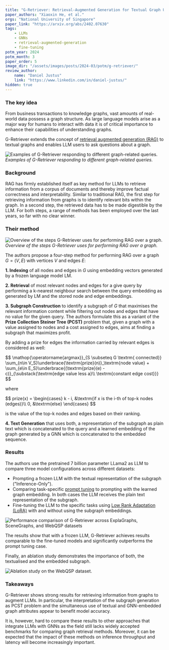 ```yaml
---
title: "G-Retriever: Retrieval-Augmented Generation for Textual Graph Understanding and Question Answering"
paper_authors: "Xiaoxin He, et al."
orgs: "National University of Singapore"
paper_link: "https://arxiv.org/abs/2402.07630"
tags:
    - LLMs
    - GNNs
    - retrieval-augmented-generation
    - fine-tuning
potm_year: 2024
potm_month: 3
paper_order: 5
image_dir: "/assets/images/posts/2024-03/potm/g-retriever/"
review_author:
    name: "Daniel Justus"
    link: "https://www.linkedin.com/in/daniel-justus/"
hidden: true
---
```


### The key idea

From business transactions to knowledge graphs, vast amounts of real-world data possess a graph structure. As large language models arise as a major way for humans to interact with data it is of critical importance to enhance their capabilities of understanding graphs.

G-Retriever extends the concept of [retrieval augmented generation (RAG)](https://arxiv.org/abs/2005.11401) to textual graphs and enables LLM users to ask questions about a graph.

<img src="{{ page.image_dir | append: 'G-Retriever_Fig1.png' | relative_url }}" alt="Examples of G-Retriever responding to different graph-related queries.">
<figcaption><i>Examples of G-Retriever responding to different graph-related queries.</i></figcaption>

### Background

RAG has firmly established itself as key method for LLMs to retrieve information from a corpus of documents and thereby improve factual correctness and interpretability. Similar to traditional RAG, the first step for retrieving information from graphs is to identify relevant bits within the graph. In a second step, the retrieved data has to be made digestible by the LLM. For both steps, a range of methods has been employed over the last years, so far with no clear winner.

### Their method

<img src="{{ page.image_dir | append: 'G-Retriever_Fig3.png' | relative_url }}" alt="Overview of the steps G-Retriever uses for performing RAG over a graph.">
<figcaption><i>Overview of the steps G-Retriever uses for performing RAG over a graph.</i></figcaption>

The authors propose a four-step method for performing RAG over a graph $G = (V,E)$ with vertices $V$ and edges $E$:

**1. Indexing** of all nodes and edges in $G$ using embedding vectors generated by a frozen language model $\textrm{LM}$.

**2. Retrieval** of most relevant nodes and edges for a give query by performing a k-nearest neighbour search between the query embedding as generated by $\textrm{LM}$ and the stored node and edge embeddings.

**3. Subgraph Construction** to identify a subgraph of $G$ that maximises the relevant information content while filtering out nodes and edges that have no value for the given query. The authors formulate this as a variant of the **Prize Collection Steiner Tree (PCST)** problem that, given a graph with a value assigned to nodes and a cost assigned to edges, aims at finding a subgraph that maximizes profit.

By adding a prize for edges the information carried by relevant edges is considered as well:

<div>
$$
    \mathop{\operatorname{argmax}}_{S \subseteq G \textrm{ connected}} \sum_{n\in V_S}\underbrace{\textrm{prize}(n)}_\textrm{node value} + \sum_{e\in E_S}\underbrace{(\textrm{prize}(e) - c)}_{\substack{\textrm{edge value less a}\\ \textrm{constant edge cost}}}
$$
</div>

where 

<div>
$$
    prize(x) = 
    \begin{cases}
        k - i, &\textrm{if x is the i-th of top-k nodes (edges)}\\
        0, &\textrm{else}
    \end{cases}
$$
</div>

is the value of the top-k nodes and edges based on their ranking.

**4. Text Generation** that uses both, a representation of the subgraph as plain text which is concatenated to the query and a learned embedding of the graph generated by a GNN which is concatenated to the embedded sequence.


### Results

The authors use the pretrained 7 billion parameter LLama2 as LLM to compare three model configurations across different datasets:
* Prompting a frozen LLM with the textual representation of the subgraph ("Inference-Only"). 
* Comparing task-specific [prompt tuning](https://arxiv.org/abs/2104.08691) to prompting with the learned graph embedding. In both cases the LLM receives the plain text representation of the subgraph. 
* Fine-tuning the LLM to the specific tasks using [Low Rank Adaptation (LoRA)](https://arxiv.org/abs/2106.09685) with and without using the subgraph embeddings.

<img class="constrained_img_large"  src="{{ page.image_dir | append: 'G-Retriever_Tab3.png' | relative_url }}" alt="Performance comparison of G-Retriever across ExplaGraphs, SceneGraphs, and WebQSP datasets">

The results show that with a frozen LLM, G-Retriever achieves results comparable to the fine-tuned models and significantly outperforms the prompt tuning case.

Finally, an ablation study demonstrates the importance of both, the textualised and the embedded subgraph.

<img class="constrained_img_small" src="{{ page.image_dir | append: 'G-Retriever_Tab6.png' | relative_url }}" alt="Ablation study on the WebQSP dataset.">

### Takeaways
G-Retriever shows strong results for retrieving information from graphs to augment LLMs. In particular, the interpretation of the subgraph generation as PCST problem and the simultaneous use of textual and GNN-embedded graph attributes appear to benefit model accuracy.

It is, however, hard to compare these results to other approaches that integrate LLMs with GNNs as the field still lacks widely accepted benchmarks for comparing graph retrieval methods. Moreover, it can be expected that the impact of these methods on inference throughput and latency will become increasingly important.